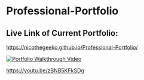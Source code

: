 # Professional-Portfolio


## Live Link of Current Portfolio: 

https://nicothegeeko.github.io/Professional-Portfolio/


[![Portfolio Walkthrough Video](https://img.youtube.com/vi/zBNB5KFkSDg/0.jpg)](https://www.youtube.com/watch?v=zBNB5KFkSDg)

https://youtu.be/zBNB5KFkSDg